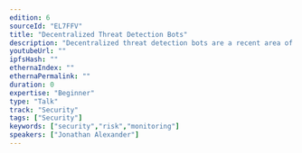 ```yaml
---
edition: 6
sourceId: "EL7FFV"
title: "Decentralized Threat Detection Bots"
description: "Decentralized threat detection bots are a recent area of research and development for protecting the ecosystem. This talk will cover concepts and recent research on detection bots and implementation patterns including heuristic-based, time-series based, multi-block, and TX simulation. Examples involving prior exploits will be included, as well as tools, limitations, the potential for automated threat prevention, and areas for further research."
youtubeUrl: ""
ipfsHash: ""
ethernaIndex: ""
ethernaPermalink: ""
duration: 0
expertise: "Beginner"
type: "Talk"
track: "Security"
tags: ["Security"]
keywords: ["security","risk","monitoring"]
speakers: ["Jonathan Alexander"]
---
```

